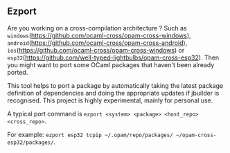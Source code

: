 ## Ezport

Are you working on a cross-compilation architecture ? Such as `windows`(https://github.com/ocaml-cross/opam-cross-windows), `android`(https://github.com/ocaml-cross/opam-cross-android), `ios`(https://github.com/ocaml-cross/opam-cross-windows) or `esp32`(https://github.com/well-typed-lightbulbs/opam-cross-esp32). Then you might want to port some OCaml packages that haven't been already ported. 

This tool helps to port a package by automatically taking the latest package definition of dependencies and doing the appropriate updates if jbuilder
is recognised. This project is highly experimental, mainly for personal use.

A typical port command is `ezport <system> <package> <host_repo> <cross_repo>`.

For example: `ezport esp32 tcpip ~/.opam/repo/packages/ ~/opam-cross-esp32/packages/`.